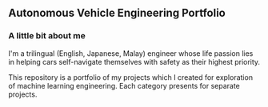 ## Autonomous Vehicle Engineering Portfolio 

### A little bit about me
I'm a trilingual (English, Japanese, Malay) engineer whose life passion lies in helping cars self-navigate themselves with safety as their highest priority.

This repository is a portfolio of my projects which I created for exploration of machine learning engineering. 
Each category presents for separate projects. 



